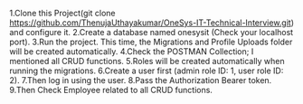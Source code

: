 1.Clone this Project(git clone https://github.com/ThenujaUthayakumar/OneSys-IT-Technical-Interview.git) and configure it.
2.Create a database named onesysit (Check your localhost port).
3.Run the project. This time, the Migrations and Profile Uploads folder will be created automatically.
4.Check the POSTMAN Collection; I mentioned all CRUD functions.
5.Roles will be created automatically when running the migrations.
6.Create a user first (admin role ID: 1, user role ID: 2).
7.Then log in using the user.
8.Pass the Authorization Bearer token.
9.Then Check Employee related to all CRUD functions.
